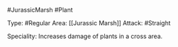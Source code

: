 #JurassicMarsh #Plant 

Type: #Regular 
Area: [[Jurassic Marsh]]
Attack: #Straight

Speciality: Increases damage of plants in a cross area.